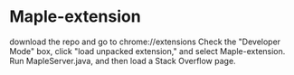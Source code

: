 # Maple-extension
download the repo and go to chrome://extensions
Check the "Developer Mode" box, click "load unpacked extension," and select Maple-extension.
Run MapleServer.java, and then load a Stack Overflow page.
